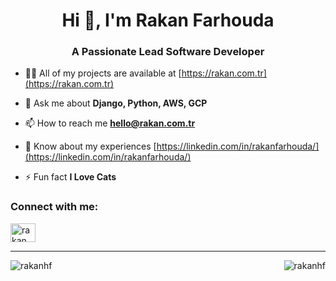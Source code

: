 <h1 align="center">Hi 👋, I'm Rakan Farhouda</h1>
<h3 align="center">A Passionate Lead Software Developer</h3>

- 👨‍💻 All of my projects are available at [https://rakan.com.tr](https://rakan.com.tr)

- 💬 Ask me about **Django, Python, AWS, GCP**

- 📫 How to reach me **hello@rakan.com.tr**

- 📄 Know about my experiences [https://linkedin.com/in/rakanfarhouda/](https://linkedin.com/in/rakanfarhouda/)

- ⚡ Fun fact **I Love Cats**

<h3 align="left">Connect with me:</h3>
<p align="left">
<a href="https://linkedin.com/in/rakan farhouda" target="blank"><img align="center" src="https://raw.githubusercontent.com/rahuldkjain/github-profile-readme-generator/master/src/images/icons/Social/linked-in-alt.svg" alt="rakan farhouda" height="30" width="40" /></a>
</p>

---

<p><img align="left" src="https://github-readme-stats.vercel.app/api/top-langs?username=rakanhf&show_icons=true&theme=dark&locale=en&layout=compact" alt="rakanhf" /></p>

<p><img align="right" src="https://github-readme-streak-stats.herokuapp.com/?user=rakanhf&theme=dark" alt="rakanhf" /></p>

